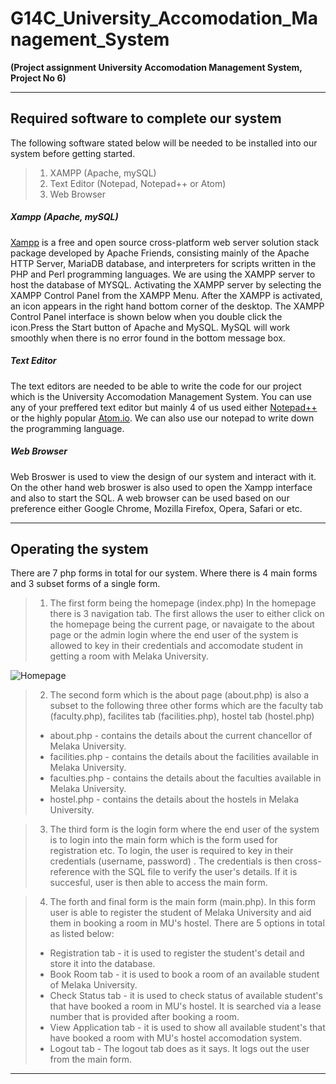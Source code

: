 # **G14C_University_Accomodation_Management_System**
**(Project assignment University Accomodation Management System, Project No 6)**

---
## **Required software to complete our system**

The following software stated below will be needed to be installed into our system before getting started.
>1. XAMPP (Apache, mySQL)
>2. Text Editor (Notepad, Notepad++ or Atom)
>3. Web Browser

##### Xampp (Apache, mySQL)
[Xampp](https://www.apachefriends.org/index.html ) is a free and open source cross-platform web server solution stack package developed by Apache Friends, consisting mainly of the Apache HTTP Server, MariaDB database, and interpreters for scripts written in the PHP and Perl programming languages. We are using the XAMPP server to host the database of MYSQL. Activating the XAMPP server by selecting the XAMPP Control Panel from the XAMPP Menu. After the XAMPP is activated, an icon       appears in the right hand bottom corner of the desktop. The XAMPP Control Panel interface is shown below when you double click the icon.Press the Start button of Apache and MySQL. MySQL will work smoothly when there is no error found in the bottom message box.

##### Text Editor
The text editors are needed to be able to write the code for our project which is the University Accomodation Management System. You can use any of your preffered text editor but mainly 4 of us used either [Notepad++](https://notepad-plus-plus.org/)  or the highly popular [Atom.io](https://atom.io/). We can also use our notepad to write down the programming language.  

##### Web Browser
Web Broswer is used to view the design of our system and interact with it. On the other hand web broswer is also used to open the Xampp interface and also to start the SQL. A web browser can be used based on our preference either Google Chrome, Mozilla Firefox, Opera, Safari or etc.

---
## **Operating the system**

There are 7 php forms in total for our system. Where there is 4 main forms and 3 subset forms of a single form.


>1. The first form being the homepage (index.php) In the homepage there is 3 navigation tab. The first allows the user to either click on the homepage being the current page, or navaigate to the about page or the admin login where the end user of the system is allowed to key in their credentials and accomodate student in getting a room with Melaka University.

![Homepage](https://github.com/tesh5581/G14C_University_Accomodation_Management_System/tree/master/Images/homepage.jpg)


>2. The second form which is the about page (about.php) is also a subset to the following three other forms which are the faculty tab (faculty.php), facilites tab (facilities.php), hostel tab (hostel.php)
>- about.php - contains the details about the current chancellor of Melaka University.
>- facilities.php - contains the details about the facilities available in Melaka University.
>- faculties.php - contains the details about the faculties available in Melaka University.
>- hostel.php - contains the details about the hostels in Melaka University.

>3. The third form is the login form where the end user of the system is to login into the main form which is the form used for registration etc.
> To login, the user is required to key in their credentials (username, password)
. The credentials is then cross-reference with the SQL file to verify the user's details. If it is succesful, user is then able to access the main form.

>4. The forth and final form is the main form (main.php). In this form user is able to register the student of Melaka University and aid them in booking a room in MU's hostel. There are 5 options in total as listed below:
>- Registration tab - it is used to register the student's detail and store it into the database.
>- Book Room tab - it is used to book a room of an available student of Melaka University.
>- Check Status tab - it is used to check status of available student's that have booked a room in MU's hostel. It is searched via a lease number that is provided after booking a room.
>- View Application tab - it is used to show all available student's that have booked a room with MU's hostel accomodation system.
>- Logout tab - The logout tab does as it says. It logs out the user from the main form.
---
